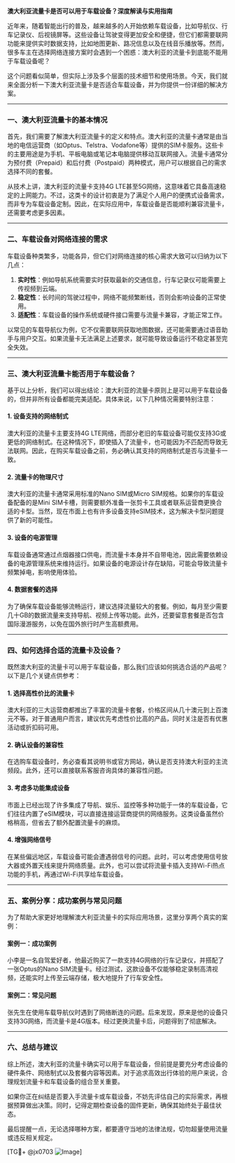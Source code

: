 **澳大利亚流量卡是否可以用于车载设备？深度解读与实用指南**

近年来，随着智能出行的普及，越来越多的人开始依赖车载设备，比如导航仪、行车记录仪、后视镜屏等。这些设备让驾驶变得更加安全和便捷，但它们都需要联网功能来提供实时数据支持，比如地图更新、路况信息以及在线音乐播放等。然而，很多车主在选择网络连接方案时会遇到一个困惑：澳大利亚的流量卡到底能不能用于车载设备呢？

这个问题看似简单，但实际上涉及多个层面的技术细节和使用场景。今天，我们就来全面分析一下澳大利亚流量卡是否适合车载设备，并为你提供一份详细的解决方案。

---

### **一、澳大利亚流量卡的基本情况**

首先，我们需要了解澳大利亚流量卡的定义和特点。澳大利亚的流量卡通常是由当地的电信运营商（如Optus、Telstra、Vodafone等）提供的SIM卡服务。这些卡的主要用途是为手机、平板电脑或笔记本电脑提供移动互联网接入。流量卡通常分为预付费（Prepaid）和后付费（Postpaid）两种模式，用户可以根据自己的需求选择不同的套餐。

从技术上讲，澳大利亚的流量卡支持4G LTE甚至5G网络，这意味着它具备高速稳定的上网能力。不过，这类卡的设计初衷是为了满足个人用户的便携式设备需求，而非专为车载设备定制。因此，在实际应用中，车载设备是否能顺利兼容流量卡，还需要考虑更多因素。

---

### **二、车载设备对网络连接的需求**

车载设备种类繁多，功能各异，但它们对网络连接的核心需求大致可以归纳为以下几点：

1. **实时性**：例如导航系统需要实时获取最新的交通信息，行车记录仪可能需要上传视频到云端。
2. **稳定性**：长时间的驾驶过程中，网络不能频繁断线，否则会影响设备的正常使用。
3. **适配性**：车载设备的操作系统或硬件接口需要与流量卡兼容，才能正常工作。

以常见的车载导航仪为例，它不仅需要联网获取地图数据，还可能需要通过语音助手与用户交互。如果流量卡无法满足上述要求，就可能导致设备运行不稳定甚至完全失效。

---

### **三、澳大利亚流量卡能否用于车载设备？**

基于以上分析，我们可以得出结论：澳大利亚的流量卡原则上是可以用于车载设备的，但并非所有设备都能完美适配。具体来说，以下几种情况需要特别注意：

#### **1. 设备支持的网络制式**
澳大利亚的流量卡主要支持4G LTE网络，而部分老旧的车载设备可能仅支持3G或更低的网络制式。在这种情况下，即使插入了流量卡，也可能因为不匹配而导致无法联网。因此，在购买车载设备之前，务必确认其支持的网络制式是否与流量卡一致。

#### **2. 流量卡的物理尺寸**
澳大利亚的流量卡通常采用标准的Nano SIM或Micro SIM规格。如果你的车载设备配备的是Mini SIM卡槽，则需要额外准备一张剪卡工具或者联系运营商更换合适的卡型。当然，现在市面上也有许多设备支持eSIM技术，这为解决卡型问题提供了新的可能性。

#### **3. 设备的电源管理**
车载设备通常通过点烟器接口供电，而流量卡本身并不自带电池，因此需要依赖设备的电源管理系统来维持运行。如果设备的电源设计存在缺陷，可能会导致流量卡频繁掉电，影响使用体验。

#### **4. 数据套餐的选择**
为了确保车载设备能够流畅运行，建议选择流量较大的套餐。例如，每月至少需要几十GB的数据流量来支持导航、视频上传等功能。此外，还要留意套餐是否包含国际漫游服务，以免在国外旅行时产生高额费用。

---

### **四、如何选择合适的流量卡及设备？**

既然澳大利亚的流量卡可以用于车载设备，那么我们应该如何挑选合适的产品呢？以下是几个关键点供参考：

#### **1. 选择高性价比的流量卡**
澳大利亚的三大运营商都推出了丰富的流量卡套餐，价格区间从几十澳元到上百澳元不等。对于普通用户而言，建议优先考虑性价比高的产品，同时关注是否有优惠活动或折扣码可用。

#### **2. 确认设备的兼容性**
在选购车载设备时，务必查看其说明书或官方网站，确认是否支持澳大利亚的主流频段。此外，还可以直接联系客服咨询具体的兼容性问题。

#### **3. 考虑多功能集成设备**
市面上已经出现了许多集成了导航、娱乐、监控等多种功能于一体的车载设备，它们往往内置了eSIM模块，可以直接连接运营商提供的网络服务。这类设备虽然价格稍高，但省去了额外配置流量卡的麻烦。

#### **4. 增强网络信号**
在某些偏远地区，车载设备可能会遭遇弱信号的问题。此时，可以考虑使用信号放大器或外置天线来提升网络质量。此外，也可以尝试将流量卡插入支持Wi-Fi热点功能的手机，再通过Wi-Fi共享给车载设备。

---

### **五、案例分享：成功案例与常见问题**

为了帮助大家更好地理解澳大利亚流量卡的实际应用场景，这里分享两个真实的案例：

#### **案例一：成功案例**
小李是一名自驾爱好者，他最近购买了一款支持4G网络的行车记录仪，并搭配了一张Optus的Nano SIM流量卡。经过测试，这款设备不仅能够稳定录制高清视频，还能实时上传至云端存储，极大地提升了行车安全性。

#### **案例二：常见问题**
张先生在使用车载导航仪时遇到了网络断连的问题。后来发现，原来是他的设备只支持3G网络，而流量卡是4G版本。经过更换流量卡后，问题得到了彻底解决。

---

### **六、总结与建议**

综上所述，澳大利亚的流量卡确实可以用于车载设备，但前提是要充分考虑设备的硬件条件、网络制式以及套餐内容等因素。对于追求高效出行体验的用户来说，合理规划流量卡和车载设备的组合至关重要。

如果你正在纠结是否要入手流量卡或车载设备，不妨先评估自己的实际需求，再根据预算做出决策。同时，记得定期检查设备的固件更新，确保其始终处于最佳状态。

最后提醒一点，无论选择哪种方案，都要遵守当地的法律法规，切勿超量使用流量或违反相关规定。

[TG💪+ @jx0703 ![Image](https://github.com/user-attachments/assets/dbca1d08-cadb-493c-b0ec-ad6f7a83f270)]